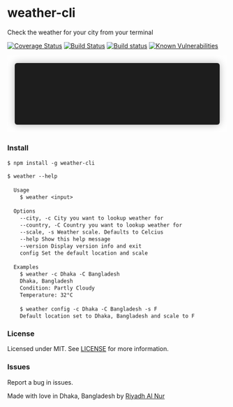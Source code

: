 weather-cli
=================
Check the weather for your city from your terminal  

[![Coverage Status](https://coveralls.io/repos/github/riyadhalnur/weather-cli/badge.svg?branch=master)](https://coveralls.io/github/riyadhalnur/weather-cli?branch=master) [![Build Status](https://travis-ci.org/riyadhalnur/weather-cli.svg?branch=master)](https://travis-ci.org/riyadhalnur/weather-cli) [![Build status](https://ci.appveyor.com/api/projects/status/8o1qpopothm62y51/branch/master?svg=true)](https://ci.appveyor.com/project/riyadhalnur/weather-cli/branch/master) [![Known Vulnerabilities](https://snyk.io/test/github/riyadhalnur/npm-modules-sync/badge.svg)](https://snyk.io/test/github/riyadhalnur/weather-cli)   

![](screen.gif)  

### Install
```shell
$ npm install -g weather-cli
```

```shell
$ weather --help

  Usage
    $ weather <input>

  Options
    --city, -c City you want to lookup weather for
    --country, -C Country you want to lookup weather for
    --scale, -s Weather scale. Defaults to Celcius
    --help Show this help message
    --version Display version info and exit
    config Set the default location and scale

  Examples
    $ weather -c Dhaka -C Bangladesh
    Dhaka, Bangladesh
    Condition: Partly Cloudy
    Temperature: 32°C

    $ weather config -c Dhaka -C Bangladesh -s F
    Default location set to Dhaka, Bangladesh and scale to F
```

### License  
Licensed under MIT. See [LICENSE](LICENSE) for more information.  

### Issues  
Report a bug in issues.   

Made with love in Dhaka, Bangladesh by [Riyadh Al Nur](https://verticalaxisbd.com)
